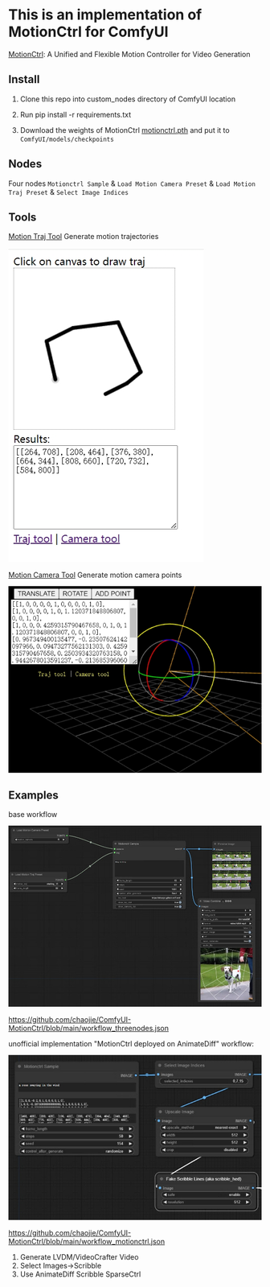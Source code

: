 # This is an implementation of MotionCtrl for ComfyUI

[MotionCtrl](https://github.com/TencentARC/MotionCtrl): A Unified and Flexible Motion Controller for Video Generation 

## Install

1. Clone this repo into custom_nodes directory of ComfyUI location

2. Run pip install -r requirements.txt

3. Download the weights of MotionCtrl  [motionctrl.pth](https://huggingface.co/TencentARC/MotionCtrl/blob/main/motionctrl.pth) and put it to `ComfyUI/models/checkpoints`

## Nodes

Four nodes `Motionctrl Sample` & `Load Motion Camera Preset` & `Load Motion Traj Preset` & `Select Image Indices`

## Tools

[Motion Traj Tool](https://chaojie.github.io/ComfyUI-MotionCtrl/tools/draw.html) Generate motion trajectories

<img src="assets/traj.png" raw=true>

[Motion Camera Tool](https://chaojie.github.io/ComfyUI-MotionCtrl/tools/index.html) Generate motion camera points

<img src="assets/camera.png" raw=true>

## Examples

base workflow

<img src="assets/base_wf.png" raw=true>

https://github.com/chaojie/ComfyUI-MotionCtrl/blob/main/workflow_threenodes.json

unofficial implementation "MotionCtrl deployed on AnimateDiff" workflow:

<img src="assets/scribble_wf.png" raw=true>

https://github.com/chaojie/ComfyUI-MotionCtrl/blob/main/workflow_motionctrl.json

1. Generate LVDM/VideoCrafter Video
2. Select Images->Scribble
3. Use AnimateDiff Scribble SparseCtrl
